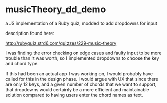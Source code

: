 musicTheory_dd_demo
===================

a JS implementation of a Ruby quiz, modded to add dropdowns for input

description found here:

http://rubyquiz.strd6.com/quizzes/229-music-theory


I was finding the error checking on edge cases and faulty input to be more trouble than it was worth, so I implemented dropdowns to choose the key and chord type.

If this had been an actual app I was working on, I would probably have called for this in the design phase. I would argue with UX that since there are only 12 keys, and a given number of chords that we want to support, that dropdowns would certainly be a more efficient and maintainable solution compared to having users enter the chord names as text.
